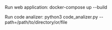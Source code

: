 Run web application:
docker-compose up --build

Run code analizer:
python3 code_analizer.py --path=/path/to/directory/or/file